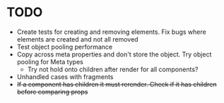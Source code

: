 # TODO

- Create tests for creating and removing elements. Fix bugs where elements are created and not all removed
- Test object pooling performance
- Copy across meta properties and don't store the object. Try object pooling for Meta types
  - Try not hold onto children after render for all components? 
- Unhandled cases with fragments
- ~~If a component has children it must rerender. Check if it has children before comparing props~~
